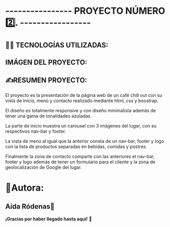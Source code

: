# ---------------- PROYECTO NÚMERO :two:. -----------------


##  👩‍💻 TECNOLOGÍAS UTILIZADAS: 


## IMÁGEN DEL PROYECTO:


## ✍RESUMEN PROYECTO:
El proyecto es la presentación de la página web de un café chill out con su vista de inicio, menú y contacto realizado mediante html, css y boostrap. 

El diseño es totalmente responsive y con diseño minimalista además de tener una gama de tonalidades azuladas. 

La parte de inicio muestra un carousel con 3 imágenes del lugar, con su respectivos nav-bar y footer.

La vista de menú al igual que la anterior consta de un nav-bar, footer y logo con la lista de productos separadas en bebidas, comidas y postres.

Finalmente la zona de contacto comparte con las anteriores el nav-bar, footer y logo además de tener un formulario para el cliente y la zona de geolocalización de Google del lugar.

# 📝Autora: 
## Aída Ródenas:crescent_moon:
**¡Gracias por haber llegado hasta aquí!** 🧡
